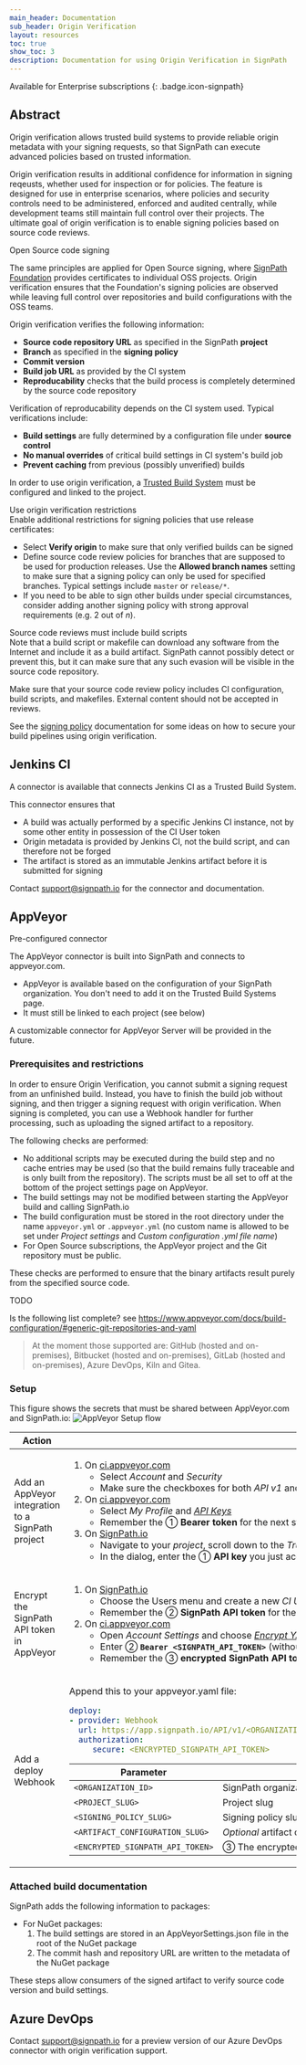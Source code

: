 ```yaml
---
main_header: Documentation
sub_header: Origin Verification
layout: resources
toc: true
show_toc: 3
description: Documentation for using Origin Verification in SignPath
---
```


Available for Enterprise subscriptions
{: .badge.icon-signpath}

## Abstract

Origin verification allows trusted build systems to provide reliable origin metadata with your signing requests, so that SignPath can execute advanced policies based on trusted information. 

Origin verification results in additional confidence for information in signing reqeusts, whether used for inspection or for policies. The feature is designed for use in enterprise scenarios, where policies and security controls need to be administered, enforced and audited centrally, while development teams still maintain full control over their projects. The ultimate goal of origin verification is to enable signing policies based on source code reviews.

<div class="panel info" markdown="1">
<div class="panel-header">Open Source code signing</div>

The same principles are applied for Open Source signing, where [SignPath Foundation](https://signpath.org) provides certificates to individual OSS projects. Origin verification ensures that the Foundation's signing policies are observed while leaving full control over repositories and build configurations with the OSS teams.
</div>

Origin verification verifies the following information:

* **Source code repository URL** as specified in the SignPath **project**
* **Branch** as specified in the **signing policy**
* **Commit version**
* **Build job URL** as provided by the CI system
* **Reproducability** checks that the build process is completely determined by the source code repository

Verification of reproducability depends on the CI system used. Typical verifications include:

* **Build settings** are fully determined by a configuration file under **source control**
* **No manual overrides** of critical build settings in CI system's build job
* **Prevent caching** from previous (possibly unverified) builds

In order to use origin verification, a [Trusted Build System](trusted-build-systems) must be configured and linked to the project.

<div class="panel tip" markdown="1">
<div class="panel-header">Use origin verification restrictions</div>
Enable additional restrictions for signing policies that use release certificates:

* Select **Verify origin** to make sure that only verified builds can be signed
* Define source code review policies for branches that are supposed to be used for production releases. Use the **Allowed branch names** setting to make sure that a signing policy can only be used for specified branches. Typical settings include `master` or `release/*`.
* If you need to be able to sign other builds under special circumstances, consider adding another signing policy with strong approval requirements (e.g. 2 out of *n*).
</div>

<div class="panel warning" markdown="1">
<div class="panel-header">Source code reviews must include build scripts</div>
Note that a build script or makefile can download any software from the Internet and include it as a build artifact. SignPath cannot possibly detect or prevent this, but it can make sure that any such evasion will be visible in the source code repository.

Make sure that your source code review policy includes CI configuration, build scripts, and makefiles. External content should not be accepted in reviews.
</div>

See the [signing policy](/documentation/projects#signing-policy-origin-verification) documentation for some ideas on how to secure your build pipelines using origin verification.

## Jenkins CI

A connector is available that connects Jenkins CI as a Trusted Build System. 

This connector ensures that 
* A build was actually performed by a specific Jenkins CI instance, not by some other entity in possession of the CI User token
* Origin metadata is provided by Jenkins CI, not the build script, and can therefore not be forged
* The artifact is stored as an immutable Jenkins artifact before it is submitted for signing

Contact support@signpath.io for the connector and documentation.

## AppVeyor

<div class="panel info" markdown="1">
<div class="panel-header">Pre-configured connector</div>

The AppVeyor connector is built into SignPath and connects to appveyor.com. 
* AppVeyor is available based on the configuration of your SignPath organization. You don't need to add it on the Trusted Build Systems page. 
* It must still be linked to each project (see below)

A customizable connector for AppVeyor Server will be provided in the future.
</div>

### Prerequisites and restrictions

In order to ensure Origin Verification, you cannot submit a signing request from an unfinished build. Instead, you have to finish the build job without signing, and then trigger a signing request with origin verification. When signing is completed, you can use a Webhook handler for further processing, such as uploading the signed artifact to a repository. 

The following checks are performed:

* No additional scripts may be executed during the build step and no cache entries may be used (so that the build remains fully traceable and is only built from the repository). The scripts must be all set to off at the bottom of the project settings page on AppVeyor.
* The build settings may not be modified between starting the AppVeyor build and calling SignPath.io
* The build configuration must be stored in the root directory under the name `appveyor.yml` or `.appveyor.yml` (no custom name is allowed to be set under *Project settings* and *Custom configuration .yml file name*)
* For Open Source subscriptions, the AppVeyor project and the Git repository must be public.

These checks are performed to ensure that the binary artifacts result purely from the specified source code.

<div class="panel todo" markdown="1">
<div class="panel-header">TODO</div>

Is the following list complete? see https://www.appveyor.com/docs/build-configuration/#generic-git-repositories-and-yaml
> At the moment those supported are: GitHub (hosted and on-premises), Bitbucket (hosted and on-premises), GitLab (hosted and on-premises), Azure DevOps, Kiln and Gitea. 
</div>

### Setup
This figure shows the secrets that must be shared between AppVeyor.com and SignPath.io:
![AppVeyor Setup flow](/assets/img/resources/documentation_build-integration_appveyor.png)

<table style="table-layout: auto;">
<thead>
  <tr>
    <th style="width: 20%;">Action</th>
    <th style="width: 60%;">Steps</th>
    <th style="width: 20%;">Remarks</th>
  </tr>
</thead>
<tbody>
  <tr>
    <td>Add an AppVeyor integration to a SignPath project</td>
    <td markdown="1">

1. On [ci.appveyor.com](https://ci.appveyor.com)
   * Select *Account* and *Security*
   * Make sure the checkboxes for both *API v1* and *API v2* are checked
2. On [ci.appveyor.com](https://ci.appveyor.com)
   * Select *My Profile* and [*API Keys*](https://ci.appveyor.com/api-keys)
   * Remember the ① **Bearer token** for the next step
3. On [SignPath.io](https://app.signpath.io)
   * Navigate to your *project*, scroll down to the *Trusted Build Systems* section and add a link to *AppVeyor*
   * In the dialog, enter the ① **API key** you just acquired

</td>
    <td>SignPath.io must authenticate against Appveyor to retrieve the build artifacts</td>
  </tr> <tr>
    <td>Encrypt the SignPath API token in AppVeyor</td>
    <td markdown="1">

1. On [SignPath.io](https://app.signpath.io)
   * Choose the Users menu and create a new *CI User* or open an existing one
   * Remember the ② **SignPath API token** for the next step
2. On [ci.appveyor.com](https://ci.appveyor.com)
   * Open *Account Settings* and choose *[Encrypt YAML](https://ci.appveyor.com/tools/encrypt)*
   * Enter ② **``Bearer <SIGNPATH_API_TOKEN>``** (without &lt;brackets&gt;)
   * Remember the ③ **encrypted SignPath API token** for the next step

</td>
    <td>AppVeyor lets you encrypt secret values. You can then safely use the encrypted string in your appveyor.yaml file</td>
  </tr> <tr>
    <td>Add a deploy Webhook</td>
    <td colspan="2" markdown="1">

Append this to your appveyor.yaml file:

~~~ yaml
deploy:
- provider: Webhook
  url: https://app.signpath.io/API/v1/<ORGANIZATION_ID>/Integrations/AppVeyor?ProjectSlug=<PROJECT_SLUG>&SigningPolicySlug=<SIGNING_POLICY_SLUG>&ArtifactConfigurationSlug=<ARTIFACT_CONFIGURATION_SLUG>
  authorization:
     secure: <ENCRYPTED_SIGNPATH_API_TOKEN>
~~~

| Parameter                                                 | Description                                                            |
| --------------------------------------------------------- | ---------------------------------------------------------------------- |
| `<ORGANIZATION_ID>`                                       | SignPath organization ID (can be retrieved from the organization page)
| `<PROJECT_SLUG>`                                          | Project slug
| `<SIGNING_POLICY_SLUG>`                                   | Signing policy slug
| `<ARTIFACT_CONFIGURATION_SLUG>`                           | _Optional_ artifact configuration slug (default artifact configuration if not specified)
| `<ENCRYPTED_SIGNPATH_API_TOKEN>`                          | ③ The encrypted value from the previous step

</td> </tr> </tbody> </table>

### Attached build documentation

SignPath adds the following information to packages:

* For NuGet packages:
  1. The build settings are stored in an AppVeyorSettings.json file in the root of the NuGet package
  2. The commit hash and repository URL are written to the metadata of the NuGet package

These steps allow consumers of the signed artifact to verify source code version and build settings.

## Azure DevOps

Contact support@signpath.io for a preview version of our Azure DevOps connector with origin verification support.